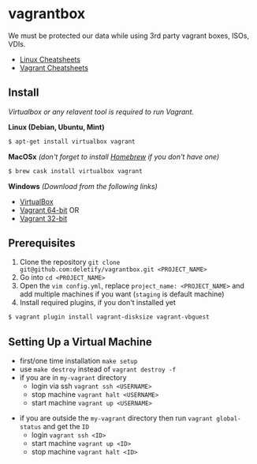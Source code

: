 # vagrantbox

We must be protected our data while using 3rd party vagrant boxes, ISOs, VDIs.

- [Linux Cheatsheets](https://deletify.app/cheatsheets/linux/)
- [Vagrant Cheatsheets](https://deletify.app/cheatsheets/vagrant/)

## Install
_Virtualbox or any relavent tool is required to run Vagrant._

**Linux (Debian, Ubuntu, Mint)**
```bash
$ apt-get install virtualbox vagrant
```

**MacOSx** _(don't forget to install [Homebrew](https://brew.sh/) if you don't have one)_
```bash
$ brew cask install virtualbox vagrant
```

**Windows** _(Download from the following links)_
- [VirtualBox](https://download.virtualbox.org/virtualbox/6.1.18/VirtualBox-6.1.18-142142-Win.exe)
- [Vagrant 64-bit](https://releases.hashicorp.com/vagrant/2.2.14/vagrant_2.2.14_x86_64.msi) OR
- [Vagrant 32-bit](https://releases.hashicorp.com/vagrant/2.2.14/vagrant_2.2.14_i686.msi)

## Prerequisites
1. Clone the repository `git clone git@github.com:deletify/vagrantbox.git <PROJECT_NAME>`
1. Go into `cd <PROJECT_NAME>`
1. Open the `vim config.yml`, replace `project_name: <PROJECT_NAME>` and add multiple machines if you want (`staging` is default machine)
1. Install required plugins, if you don't installed yet
```sh
$ vagrant plugin install vagrant-disksize vagrant-vbguest
```

## Setting Up a Virtual Machine
- first/one time installation `make setup`
- use `make destroy` instead of `vagrant destroy -f`
- if you are in `my-vagrant` directory
  * login via ssh `vagrant ssh <USERNAME>`
  * stop machine `vagrant halt <USERNAME>`
  * start machine `vagrant up <USERNAME>`
* if you are outside the `my-vagrant` directory then run `vagrant global-status` and get the `ID`
  * login `vagrant ssh <ID>`
  * start machine `vagrant up <ID>`
  * stop machine `vagrant halt <ID>`
